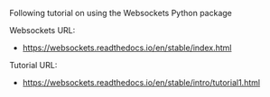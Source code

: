 Following tutorial on using the Websockets Python package

Websockets URL:
- https://websockets.readthedocs.io/en/stable/index.html

Tutorial URL: 
- https://websockets.readthedocs.io/en/stable/intro/tutorial1.html